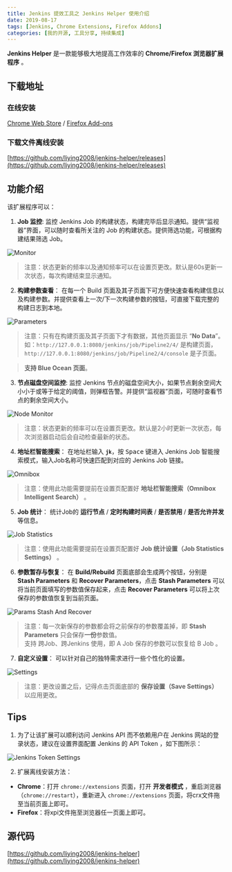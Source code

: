 ```yaml
---
title: Jenkins 提效工具之 Jenkins Helper 使用介绍
date: 2019-08-17
tags: [Jenkins, Chrome Extensions, Firefox Addons]
categories: [我的开源, 工具分享, 持续集成]
---
```


**Jenkins Helper** 是一款能够极大地提高工作效率的 **Chrome/Firefox 浏览器扩展程序** 。

## 下载地址

### 在线安装

[Chrome Web Store](https://chrome.google.com/webstore/detail/jenkins-helper/lkjoiakaidioklnfdejmnoebfbjcbemh) / [Firefox Add-ons](https://addons.mozilla.org/addon/jenkins-helper/)

### 下载文件离线安装

[https://github.com/liying2008/jenkins-helper/releases](https://github.com/liying2008/jenkins-helper/releases)

## 功能介绍

该扩展程序可以：

1. **Job 监控**: 监控 Jenkins Job 的构建状态，构建完毕后显示通知。提供“监视器”界面，可以随时查看所关注的 Job 的构建状态。提供筛选功能，可根据构建结果筛选 Job。

![Monitor](images/2019.01/monitor.png)

> 注意：状态更新的频率以及通知频率可以在设置页更改。默认是60s更新一次状态，每次构建结束显示通知。


2. **构建参数查看**： 在每一个 Build 页面及其子页面下可方便快速查看构建信息以及构建参数。并提供查看上一次/下一次构建参数的按钮，可直接下载完整的构建日志到本地。

![Parameters](images/2019.01/params.png)

> 注意：只有在构建页面及其子页面下才有数据，其他页面显示 “**No Data**”。 如：`http://127.0.0.1:8080/jenkins/job/Pipeline2/4/` 是构建页面，`http://127.0.0.1:8080/jenkins/job/Pipeline2/4/console` 是子页面。  

> **支持 Blue Ocean 页面**。


3. **节点磁盘空间监控**: 监控 Jenkins 节点的磁盘空间大小，如果节点剩余空间大小小于或等于给定的阈值，则弹框告警。并提供“监视器”页面，可随时查看节点的剩余空间大小。

![Node Monitor](images/2019.01/node_monitor.png)

> 注意：状态更新的频率可以在设置页更改。默认是2小时更新一次状态，每次浏览器启动后会自动检查最新的状态。


4. **地址栏智能搜索**： 在地址栏输入 **`jk`**，按 <kbd>Space</kbd> 键进入 Jenkins Job 智能搜索模式，输入Job名称可快速匹配到对应的 Jenkins Job 链接。

![Omnibox](images/2019.01/omnibox.png)

> 注意：使用此功能需要提前在设置页配置好 **地址栏智能搜索（Omnibox Intelligent Search）** 。

5. **Job 统计**： 统计Job的 **运行节点** / **定时构建时间表** / **是否禁用** / **是否允许并发** 等信息。

![Job Statistics](images/2019.01/job_statistics.png)

> 注意：使用此功能需要提前在设置页配置好 **Job 统计设置（Job Statistics Settings）** 。

6. **参数暂存与恢复**： 在 **Build/Rebuild** 页面底部会生成两个按钮，分别是 **Stash Parameters** 和 **Recover Parameters**，点击 **Stash Parameters** 可以将当前页面填写的参数值保存起来，点击 **Recover Parameters** 可以将上次保存的参数值恢复到当前页面。

![Params Stash And Recover](images/2019.01/params_stash_and_recover.png)

> 注意：每一次新保存的参数都会将之前保存的参数覆盖掉，即 **Stash Parameters** 只会保存**一份**参数值。   
> 支持 跨Job、跨Jenkins 使用，即 A Job 保存的参数可以恢复给 B Job 。


7. **自定义设置**： 可以针对自己的独特需求进行一些个性化的设置。

![Settings](images/2019.01/settings.png)

> 注意：更改设置之后，记得点击页面底部的 **保存设置（Save Settings）** 以应用更改。


## Tips

1. 为了让该扩展可以顺利访问 Jenkins API 而不依赖用户在 Jenkins 网站的登录状态，建议在设置界面配置 Jenkins 的 API Token ，如下图所示：

![Jenkins Token Settings](images/2019.01/jenkins_token_settings.png)

2. 扩展离线安装方法：
- **Chrome**：打开 `chrome://extensions` 页面，打开 **开发者模式** ，重启浏览器（`chrome://restart`），重新进入 `chrome://extensions` 页面，将crx文件拖至当前页面上即可。
- **Firefox**：将xpi文件拖至浏览器任一页面上即可。


## 源代码

[https://github.com/liying2008/jenkins-helper](https://github.com/liying2008/jenkins-helper)
